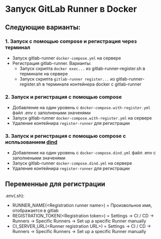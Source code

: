 # Запуск GitLab Runner в Docker

## Следующие варианты:

### 1. Запуск с помощью compose и регистрация через терминал
* Запуск gitlab-runner `docker-compose.yml` на сервере
* Регистрация gitlab-runner. Варианты:
  * Запуск скрипта `docker exec...` из gitlab-runner-register.sh в терминале на сервере
  * Запуск скрипта `gitlab-runner register...`  из gitlab-runner-register.sh в терминале контейнера docker с gitlab-runner

### 2. Запуск и регистрация с помощью compose
* Добавление на один уровень с `docker-compose.with-register.yml` файл .env c заполнеными значенями
* Запуск gitlab-runner `docker-compose.with-register.yml` на сервере
* Удаление контейнира `register-runner` для регистрации

### 3. Запуск и регистрация с помощью compose с испльзованием [dind](https://habr.com/ru/companies/cloud4y/articles/710782/)  
* Добавление на один уровень с `docker-compose.dind.yml` файл .env c заполнеными значенями
* Запуск gitlab-runner `docker-compose.dind.yml` на сервере
* Удаление контейнира `register-runner` для регистрации

## Переменные для регистрации

.env(.sh):
* RUNNER_NAME(\<Registration runner name\>) = Произвольное имя, отображается в gitlab
* REGISTRATION_TOKEN(\<Registration token\>) = Settings ->  CI / CD -> Runners -> Specific Runners -> Set up a specific Runner manually
* CI_SERVER_URL(\<Runner registration URL\>) = Settings ->  CI / CD -> Runners -> Specific Runners -> Set up a specific Runner manually
